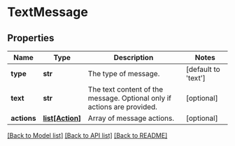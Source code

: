# TextMessage

## Properties
Name | Type | Description | Notes
------------ | ------------- | ------------- | -------------
**type** | **str** | The type of message. | [default to 'text']
**text** | **str** | The text content of the message. Optional only if actions are provided. | [optional] 
**actions** | [**list[Action]**](Action.md) | Array of message actions. | [optional] 

[[Back to Model list]](../README.md#documentation-for-models) [[Back to API list]](../README.md#documentation-for-api-endpoints) [[Back to README]](../README.md)


